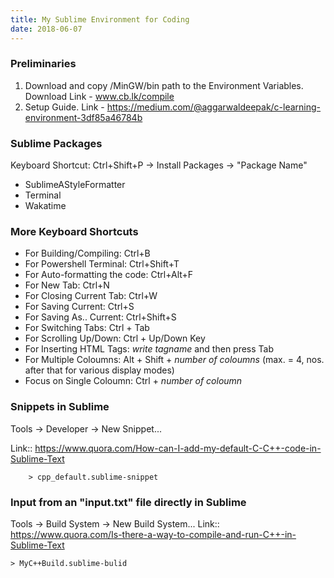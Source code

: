 ```yaml
---
title: My Sublime Environment for Coding 
date: 2018-06-07
---
```


### Preliminaries

1. Download and copy /MinGW/bin path to the Environment Variables. Download Link - www.cb.lk/compile
2. Setup Guide. Link - https://medium.com/@aggarwaldeepak/c-learning-environment-3df85a46784b

### Sublime Packages 

Keyboard Shortcut: Ctrl+Shift+P -> Install Packages -> "Package Name"

 - SublimeAStyleFormatter
 - Terminal
 - Wakatime
	
### More Keyboard Shortcuts

 - For Building/Compiling: Ctrl+B
 - For Powershell Terminal: Ctrl+Shift+T
 - For Auto-formatting the code: Ctrl+Alt+F
 - For New Tab: Ctrl+N
 - For Closing Current Tab: Ctrl+W
 - For Saving Current: Ctrl+S
 - For Saving As.. Current: Ctrl+Shift+S
 - For Switching Tabs: Ctrl + Tab
 - For Scrolling Up/Down: Ctrl + Up/Down Key
 - For Inserting HTML Tags: _write tagname_ and then press Tab
 - For Multiple Coloumns: Alt + Shift + _number of coloumns_ (max. = 4, nos. after that for various display modes)
 - Focus on Single Coloumn: Ctrl + _number of coloumn_

### Snippets in Sublime
Tools -> Developer -> New Snippet...

Link:: https://www.quora.com/How-can-I-add-my-default-C-C++-code-in-Sublime-Text

		> cpp_default.sublime-snippet

### Input from an "input.txt" file directly in Sublime
Tools -> Build System -> New Build System...
Link:: https://www.quora.com/Is-there-a-way-to-compile-and-run-C++-in-Sublime-Text

	> MyC++Build.sublime-bulid